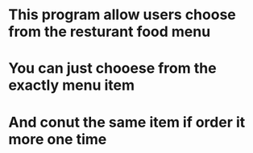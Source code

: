 # This program allow users choose from the resturant food  menu 
# You can just chooese from the exactly menu item 
# And conut the same item if order it more one time


